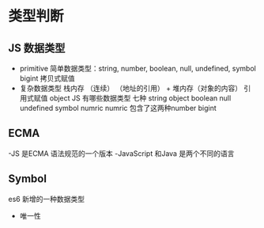# 类型判断

## JS 数据类型
-  primitive 简单数据类型：string, number, boolean, null, undefined, symbol bigint
   拷贝式赋值
- 复杂数据类型 栈内存 （连续） （地址的引用） + 堆内存（对象的内容）
    引用式赋值
object 
JS 有哪些数据类型
 七种
 string object  boolean null undefined symbol numric
 numric  包含了这两种number bigint
 
## ECMA
  -JS 是ECMA 语法规范的一个版本
  -JavaScript 和Java 是两个不同的语言

## Symbol
es6 新增的一种数据类型
- 唯一性